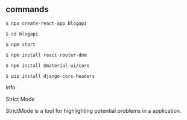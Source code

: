 #

## commands

```
$ npx create-react-app blogapi

$ cd blogapi

$ npm start

$ npm install react-router-dom

$ npm install @material-ui/core

$ pip install django-cors-headers
```

Info:

Strict Mode

StrictMode is a tool for highlighting potential problems in a application.  